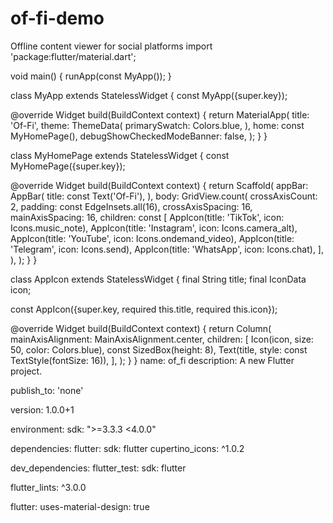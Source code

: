# of-fi-demo
Offline content viewer for social platforms
import 'package:flutter/material.dart';

void main() {
  runApp(const MyApp());
}

class MyApp extends StatelessWidget {
  const MyApp({super.key});

  @override
  Widget build(BuildContext context) {
    return MaterialApp(
      title: 'Of-Fi',
      theme: ThemeData(
        primarySwatch: Colors.blue,
      ),
      home: const MyHomePage(),
      debugShowCheckedModeBanner: false,
    );
  }
}

class MyHomePage extends StatelessWidget {
  const MyHomePage({super.key});

  @override
  Widget build(BuildContext context) {
    return Scaffold(
      appBar: AppBar(
        title: const Text('Of-Fi'),
      ),
      body: GridView.count(
        crossAxisCount: 2,
        padding: const EdgeInsets.all(16),
        crossAxisSpacing: 16,
        mainAxisSpacing: 16,
        children: const [
          AppIcon(title: 'TikTok', icon: Icons.music_note),
          AppIcon(title: 'Instagram', icon: Icons.camera_alt),
          AppIcon(title: 'YouTube', icon: Icons.ondemand_video),
          AppIcon(title: 'Telegram', icon: Icons.send),
          AppIcon(title: 'WhatsApp', icon: Icons.chat),
        ],
      ),
    );
  }
}

class AppIcon extends StatelessWidget {
  final String title;
  final IconData icon;

  const AppIcon({super.key, required this.title, required this.icon});

  @override
  Widget build(BuildContext context) {
    return Column(
      mainAxisAlignment: MainAxisAlignment.center,
      children: [
        Icon(icon, size: 50, color: Colors.blue),
        const SizedBox(height: 8),
        Text(title, style: const TextStyle(fontSize: 16)),
      ],
    );
  }
}
name: of_fi
description: A new Flutter project.

publish_to: 'none'

version: 1.0.0+1

environment:
  sdk: ">=3.3.3 <4.0.0"

dependencies:
  flutter:
    sdk: flutter
  cupertino_icons: ^1.0.2

dev_dependencies:
  flutter_test:
    sdk: flutter

  flutter_lints: ^3.0.0

flutter:
  uses-material-design: true
